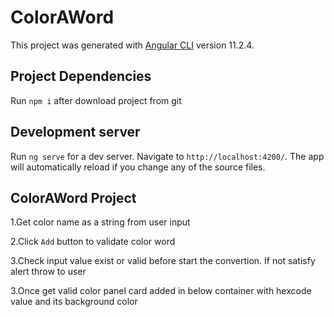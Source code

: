 # ColorAWord

This project was generated with [Angular CLI](https://github.com/angular/angular-cli) version 11.2.4.

## Project Dependencies
Run `npm i` after download project from git 
## Development server

Run `ng serve` for a dev server. Navigate to `http://localhost:4200/`. The app will automatically reload if you change any of the source files.

## ColorAWord Project

1.Get color name as a string from user input

2.Click `Add` button to validate color word

3.Check input value exist or valid before start the convertion. If not satisfy alert throw to user

3.Once get valid color panel card added in below container with hexcode value and its background color


